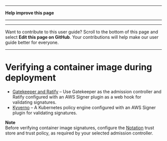 --------

 **Help improve this page** 

--------

--------

Want to contribute to this user guide? Scroll to the bottom of this page and select **Edit this page on GitHub**\. Your contributions will help make our user guide better for everyone\.

--------

# Verifying a container image during deployment<a name="image-verification"></a>
+  [Gatekeeper and Ratify](https://ratify.dev/docs/1.0/quickstarts/ratify-on-aws) – Use Gatekeeper as the admission controller and Ratify configured with an AWS Signer plugin as a web hook for validating signatures\.
+  [Kyverno](https://github.com/nirmata/kyverno-notation-aws) – A Kubernetes policy engine configured with an AWS Signer plugin for validating signatures\.

**Note**  
Before verifying container image signatures, configure the [Notation](https://github.com/notaryproject/notation#readme) trust store and trust policy, as required by your selected admission controller\.